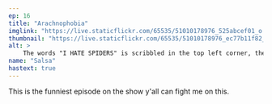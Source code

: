 ```yaml
---
ep: 16
title: "Arachnophobia"
imglink: "https://live.staticflickr.com/65535/51010178976_525abcef01_o.jpg"
thumbnail: "https://live.staticflickr.com/65535/51010178976_ec77b11f82_q.jpg"
alt: >
    The words "I HATE SPIDERS" is scribbled in the top left corner, the word "HATE" underlined multiple times. Underneath this text is a spider squashed under a mug
name: "Salsa"
hastext: true
---
```

This is the funniest episode on the show y'all can fight me on this.